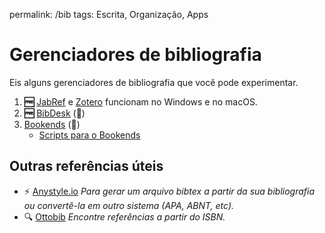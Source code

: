 permalink: /bib
tags: Escrita, Organização, Apps

# Gerenciadores de bibliografia  
  
Eis alguns gerenciadores de bibliografia que você pode experimentar.  
  
1. **🆓️** [JabRef](http://jabref.sourceforge.net) e [Zotero](https://www.zotero.org) funcionam no Windows e no macOS.  
2. **🆓️** [BibDesk](https://bibdesk.sourceforge.io) ()  
3. [Bookends](https://www.sonnysoftware.com) ()  
	* [Scripts para o Bookends](Scripts-para-o-Bookends)
  
## Outras referências úteis  
* ⚡️ [Anystyle.io](https://anystyle.io) *Para gerar um arquivo bibtex a partir da sua bibliografia ou convertê-la em outro sistema (APA, ABNT, etc).*  
* 🔍 [Ottobib](http://www.ottobib.com) *Encontre referências a partir do ISBN.*  
